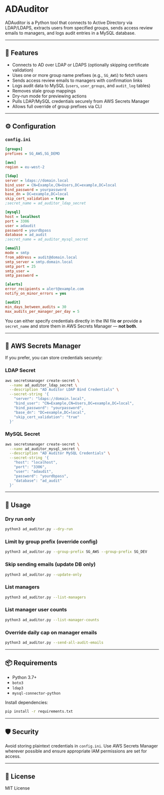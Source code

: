 # ADAuditor

ADAuditor is a Python tool that connects to Active Directory via LDAP/LDAPS, extracts users from specified groups, sends access review emails to managers, and logs audit entries in a MySQL database.

---

## 🚀 Features

- Connects to AD over LDAP or LDAPS (optionally skipping certificate validation)
- Uses one or more group name prefixes (e.g., `SG_AWS`) to fetch users
- Sends access review emails to managers with confirmation links
- Logs audit data to MySQL (`users`, `user_groups`, and `audit_log` tables)
- Removes stale group mappings
- Dry-run mode for previewing actions
- Pulls LDAP/MySQL credentials securely from AWS Secrets Manager
- Allows full override of group prefixes via CLI

---

## ⚙️ Configuration

### `config.ini`

```ini
[groups]
prefixes = SG_AWS,SG_DEMO

[aws]
region = eu-west-2

[ldap]
server = ldaps://domain.local
bind_user = CN=Example,CN=Users,DC=example,DC=local
bind_password = yourpassword
base_dn = DC=example,DC=local
skip_cert_validation = true
;secret_name = ad_auditor_ldap_secret

[mysql]
host = localhost
port = 3306
user = adaudit
password = yourdbpass
database = ad_audit
;secret_name = ad_auditor_mysql_secret

[email]
mode = smtp
from_address = audit@domain.local
smtp_server = smtp.domain.local
smtp_port = 25
smtp_user =
smtp_password =

[alerts]
error_recipients = alert@example.com
notify_on_minor_errors = yes

[audit]
min_days_between_audits = 30
max_audits_per_manager_per_day = 5
```
You can either specify credentials directly in the INI file **or** provide a `secret_name` and store them in AWS Secrets Manager — **not both**.

---

## 🔐 AWS Secrets Manager

If you prefer, you can store credentials securely:

### LDAP Secret

```bash
aws secretsmanager create-secret \
  --name ad_auditor_ldap_secret \
  --description "AD Auditor LDAP Bind Credentials" \
  --secret-string '{
    "server": "ldaps://domain.local",
    "bind_user": "CN=Example,CN=Users,DC=example,DC=local",
    "bind_password": "yourpassword",
    "base_dn": "DC=example,DC=local",
    "skip_cert_validation": "true"
  }'
```

### MySQL Secret

```bash
aws secretsmanager create-secret \
  --name ad_auditor_mysql_secret \
  --description "AD Auditor MySQL Credentials" \
  --secret-string '{
    "host": "localhost",
    "port": "3306",
    "user": "adaudit",
    "password": "yourdbpass",
    "database": "ad_audit"
  }'
```

---

## 🧪 Usage

### Dry run only

```bash
python3 ad_auditor.py --dry-run
```

### Limit by group prefix (override config)

```bash
python3 ad_auditor.py --group-prefix SG_AWS --group-prefix SG_DEV
```

### Skip sending emails (update DB only)

```bash
python3 ad_auditor.py --update-only
```

### List managers

```bash
python3 ad_auditor.py --list-managers
```

### List manager user counts

```bash
python3 ad_auditor.py --list-manager-counts
```

### Override daily cap on manager emails

```bash
python3 ad_auditor.py --send-all-audit-emails
```

---

## 📦 Requirements

- Python 3.7+
- `boto3`
- `ldap3`
- `mysql-connector-python`

Install dependencies:

```bash
pip install -r requirements.txt
```

---

## 🛡️ Security

Avoid storing plaintext credentials in `config.ini`. Use AWS Secrets Manager wherever possible and ensure appropriate IAM permissions are set for access.


---

## 📜 License

MIT License
